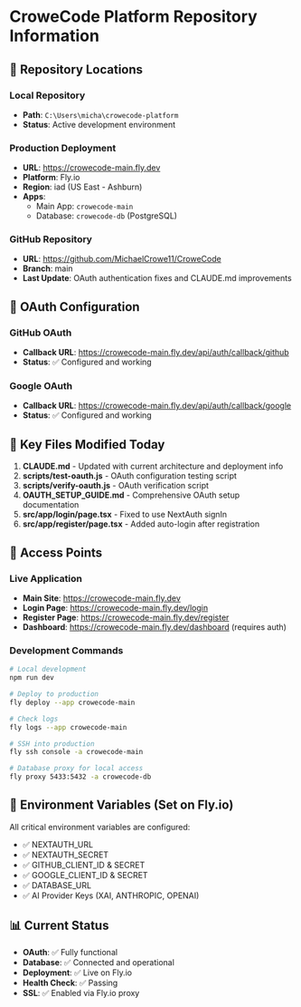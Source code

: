 # CroweCode Platform Repository Information

## 📍 Repository Locations

### Local Repository
- **Path**: `C:\Users\micha\crowecode-platform`
- **Status**: Active development environment

### Production Deployment
- **URL**: https://crowecode-main.fly.dev
- **Platform**: Fly.io
- **Region**: iad (US East - Ashburn)
- **Apps**:
  - Main App: `crowecode-main`
  - Database: `crowecode-db` (PostgreSQL)

### GitHub Repository
- **URL**: https://github.com/MichaelCrowe11/CroweCode
- **Branch**: main
- **Last Update**: OAuth authentication fixes and CLAUDE.md improvements

## 🔐 OAuth Configuration

### GitHub OAuth
- **Callback URL**: https://crowecode-main.fly.dev/api/auth/callback/github
- **Status**: ✅ Configured and working

### Google OAuth
- **Callback URL**: https://crowecode-main.fly.dev/api/auth/callback/google
- **Status**: ✅ Configured and working

## 📂 Key Files Modified Today

1. **CLAUDE.md** - Updated with current architecture and deployment info
2. **scripts/test-oauth.js** - OAuth configuration testing script
3. **scripts/verify-oauth.js** - OAuth verification script
4. **OAUTH_SETUP_GUIDE.md** - Comprehensive OAuth setup documentation
5. **src/app/login/page.tsx** - Fixed to use NextAuth signIn
6. **src/app/register/page.tsx** - Added auto-login after registration

## 🚀 Access Points

### Live Application
- **Main Site**: https://crowecode-main.fly.dev
- **Login Page**: https://crowecode-main.fly.dev/login
- **Register Page**: https://crowecode-main.fly.dev/register
- **Dashboard**: https://crowecode-main.fly.dev/dashboard (requires auth)

### Development Commands
```bash
# Local development
npm run dev

# Deploy to production
fly deploy --app crowecode-main

# Check logs
fly logs --app crowecode-main

# SSH into production
fly ssh console -a crowecode-main

# Database proxy for local access
fly proxy 5433:5432 -a crowecode-db
```

## 🔑 Environment Variables (Set on Fly.io)

All critical environment variables are configured:
- ✅ NEXTAUTH_URL
- ✅ NEXTAUTH_SECRET
- ✅ GITHUB_CLIENT_ID & SECRET
- ✅ GOOGLE_CLIENT_ID & SECRET
- ✅ DATABASE_URL
- ✅ AI Provider Keys (XAI, ANTHROPIC, OPENAI)

## 📊 Current Status

- **OAuth**: ✅ Fully functional
- **Database**: ✅ Connected and operational
- **Deployment**: ✅ Live on Fly.io
- **Health Check**: ✅ Passing
- **SSL**: ✅ Enabled via Fly.io proxy